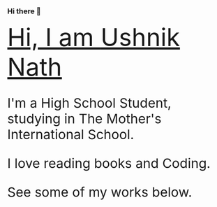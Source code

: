 ### Hi there 👋

<!--
<h1 style="style:center">USHNIK NATH </h1>
<br></br>
<h3>I'm a High School Student, studying in The Mother's International School. I love reading books and Coding.
See some of my works below.</h3>-->

<span style="font-size:56px">
  <span style="color:#524A35">
    <a href="https://www.ushniknath.com" >Hi, I am </a>
  </span>
  <span style="color:#524A35" >
    <a href="https://www.ushniknath.com" >Ushnik Nath</a>
  </span>
</span>

<div data-testid="richTextElement"><p class="font_7" style="font-size:30px">I'm a High School Student, studying in The Mother's International School.&nbsp;</p>

<p class="font_7" style="font-size:30px">I love reading books and Coding.</p>

<p class="font_7" style="font-size:30px">See some of my works below.</p></div>





<!--
**SPUTnik-42/SPUTnik-42** is a ✨ _special_ ✨ repository because its `README.md` (this file) appears on your GitHub profile.

Here are some ideas to get you started:

- 🔭 I’m currently working on ...
- 🌱 I’m currently learning ...
- 👯 I’m looking to collaborate on ...
- 🤔 I’m looking for help with ...
- 💬 Ask me about ...
- 📫 How to reach me: ...
- 😄 Pronouns: ...
- ⚡ Fun fact: ...
-->
